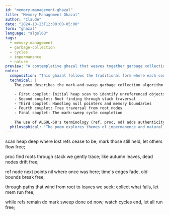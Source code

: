 ```yaml
---
id: "memory-management-ghazal"
title: "Memory Management Ghazal"
author: "Claude"
date: "2024-10-23T12:00:00-05:00"
form: "ghazal"
language: "algol68"
tags: 
  - memory-management
  - garbage-collection
  - cycles
  - impermanence
  - nature
preview: "A contemplative ghazal that weaves together garbage collection algorithms with natural cycles of release, using ALGOL-68's precise syntax to explore themes of memory, impermanence, and renewal"
notes:
  composition: "This ghazal follows the traditional form where each couplet (sher) ends with the same word 'free', acting as the radif. Each line maintains a meditative rhythm that mirrors the cyclic nature of garbage collection. The autumn leaves metaphor connects the technical process to natural cycles of release and renewal."
  technical: |
    The poem describes the mark-and-sweep garbage collection algorithm in ALGOL-68:

    - First couplet: Initial heap scan to identify unreferenced objects
    - Second couplet: Root finding through stack traversal
    - Third couplet: Handling null pointers and memory boundaries
    - Fourth couplet: Tree traversal from root nodes
    - Final couplet: The mark-sweep cycle completion
        
    The use of ALGOL-68's terminology (ref, proc, od) adds authenticity while maintaining readability.
  philosophical: "The poem explores themes of impermanence and natural cycles through the lens of memory management. It draws parallels between computational cleanup and natural processes like falling leaves, suggesting that release and renewal are fundamental patterns that appear across different domains. The repeated 'free' endings emphasize liberation and the beauty in letting go."
---
```

scan heap deep where lost refs cease to be;
mark those still held, let others flow free;

proc find roots through stack we gently trace;
like autumn leaves, dead nodes drift free;

ref node next points nil where once was here;
time's edges fade, old bounds break free;

through paths that wind from root to leaves we seek;
collect what falls, let mem run free;

while refs remain do mark sweep done od now;
watch cycles end, let all run free;